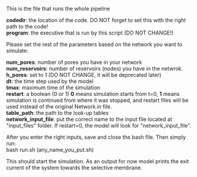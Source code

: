 This is the file that runs the whole pipeline<br/>

**codedir**: the location of the code. DO NOT forget to set this with the right path to the code!<br/>
**program**: the executive that is run by this script (DO NOT CHANGE!)<br/>

Please set the rest of the parameters based on the network you want to simulate:<br/>

**num_pores**: number of pores you have in your network<br/>
**num_reservoirs**: number of reservoirs (nodes) you have in the netwrok.<br/>
**h_pores**: set to 1 (DO NOT CHANGE, it will be deprecated later)<br/>
**dt**: the time step used by the model<br/>
**tmax**: maximum time of the simulation <br/>
**restart**: a boolean (0 or 1) **0** means simulation starts from t=0, **1** means simulation is continued from where it was stopped,
and restart files will be used instead of the original Network.in file.<br/>
**table_path**: the path to the look-up tables<br/>
**network_input_file**: put the correct name to the input file located at "input_files" folder. If restart=0, the model will look for "network_input_file".<br/>

After you enter the right inputs, save and close the bash file. Then simply run:<br/>
bash run.sh (any_name_you_put.sh)<br/>

This should start the simulation. As an output for now model prints the exit current of the system towards the selective membrane.<br/>
